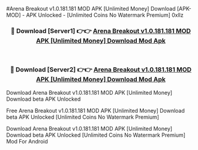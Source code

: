 #Arena Breakout v1.0.181.181 MOD APK [Unlimited Money] Download [APK-MOD] - APK Unlocked - [Unlimited Coins No Watermark Premium] 0xllz



<div align="center">

<h3>🔴 Download [Server1] 👉👉 <a href="https://momento.my/?title=Arena_Breakout_v1.0.181.181_MOD_APK_[Unlimited_Money]_Download">Arena Breakout v1.0.181.181 MOD APK [Unlimited Money] Download Mod Apk</a></h3><br>

<h3>🔴 Download [Server2] 👉👉 <a href="https://momento.my/?title=Arena_Breakout_v1.0.181.181_MOD_APK_[Unlimited_Money]_Download">Arena Breakout v1.0.181.181 MOD APK [Unlimited Money] Download Mod Apk</a></h3>
</div>



Download Arena Breakout v1.0.181.181 MOD APK [Unlimited Money] Download beta APK Unlocked

Free Arena Breakout v1.0.181.181 MOD APK [Unlimited Money] Download beta APK Unlocked [Unlimited Coins No Watermark Premium]

Download Arena Breakout v1.0.181.181 MOD APK [Unlimited Money] Download beta APK Unlocked [Unlimited Coins No Watermark Premium] Mod For Android
